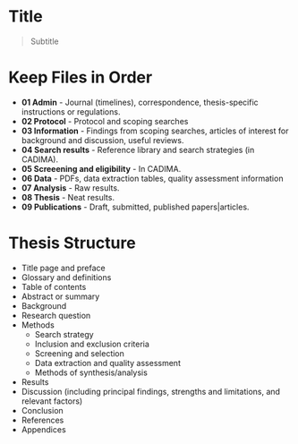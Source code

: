 # Title
> Subtitle

# Keep Files in Order
- **01 Admin** - Journal (timelines), correspondence, thesis-specific instructions or regulations.
- **02 Protocol** - Protocol and scoping searches
- **03 Information** - Findings from scoping searches, articles of interest for background and discussion, useful reviews.
- **04 Search results** - Reference library and search strategies (in CADIMA).
- **05 Screeening and eligibility** - In CADIMA.
- **06 Data** - PDFs, data extraction tables, quality assessment information
- **07 Analysis** - Raw results.
- **08 Thesis** - Neat results.
- **09 Publications** - Draft, submitted, published papers|articles.

# Thesis Structure
- Title page and preface
- Glossary and definitions
- Table of contents
- Abstract or summary
- Background
- Research question
- Methods
  - Search strategy
  - Inclusion and exclusion criteria
  - Screening and selection
  - Data extraction and quality assessment
  - Methods of synthesis/analysis
- Results
- Discussion (including principal findings, strengths and limitations, and relevant factors)
- Conclusion
- References
- Appendices
